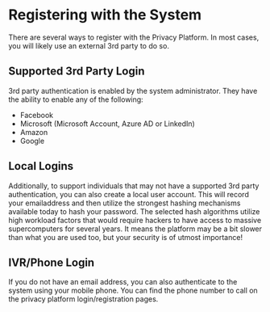 #   Registering with the System

There are several ways to register with the Privacy Platform.  In most cases, you will likely use an external 3rd party to do so.  

##   Supported 3rd Party Login

3rd party authentication is enabled by the system administrator.  They have the ability to enable any of the following:

-   Facebook
-   Microsoft (Microsoft Account, Azure AD or LinkedIn)
-   Amazon
-   Google

##  Local Logins

Additionally, to support individuals that may not have a supported 3rd party authentication, you can also create a local user account.  This will record your emailaddress and then utilize the strongest hashing mechanisms available today to hash your password.  The selected hash algorithms utilize high workload factors that would require hackers to have access to massive supercomputers for several years.  It means the platform may be a bit slower than what you are used too, but your security is of utmost importance!

##  IVR/Phone Login

If you do not have an email address, you can also authenticate to the system using your mobile phone.  You can find the phone number to call on the privacy platform login/registration pages.